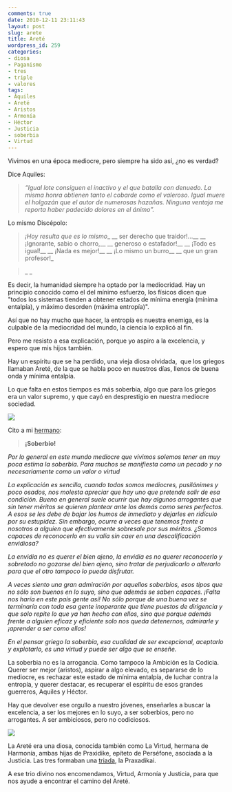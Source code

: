 ```yaml
---
comments: true
date: 2010-12-11 23:11:43
layout: post
slug: arete
title: Areté
wordpress_id: 259
categories:
- diosa
- Paganismo
- tres
- triple
- valores
tags:
- Aquiles
- Areté
- Aristos
- Armonía
- Héctor
- Justicia
- soberbia
- Virtud
---
```


Vivimos en una época mediocre, pero siempre ha sido así, ¿no es verdad?

Dice Aquiles:


> _“Igual lote consiguen el inactivo y el que batalla con denuedo.
La misma honra obtienen tanto el cobarde como el valeroso.
Igual muere el holgazán que el autor de numerosas hazañas.
Ninguna ventaja me reporta haber padecido dolores en el ánimo”._


Lo mismo Discépolo:


> _¡Hoy resulta que es lo mismo__
__ ser derecho que traidor!...__
__ ¡Ignorante, sabio o chorro,__
__ generoso o estafador!__
__ ¡Todo es igual!__
__ ¡Nada es mejor!__
__ ¡Lo mismo un burro__
__ que un gran profesor!_

> 
> _
_


Es decir, la humanidad siempre ha optado por la mediocridad. Hay un principio conocido como el del mínimo esfuerzo, los físicos dicen que "todos los sistemas tienden a obtener estados de mínima energía (mínima entalpía), y máximo desorden (máxima entropía)".

Así que no hay mucho que hacer, la entropía es nuestra enemiga, es la culpable de la mediocridad del mundo, la ciencia lo explicó al fin.

Pero me resisto a esa explicación, porque yo aspiro a la excelencia, y espero que mis hijos también.

Hay un espíritu que se ha perdido, una vieja diosa olvidada,  que los griegos llamaban Areté, de la que se habla poco en nuestros días, llenos de buena onda y mínima entalpía.

Lo que falta en estos tiempos es más soberbia, algo que para los griegos era un valor supremo, y que cayó en desprestigio en nuestra mediocre sociedad.


![](http://www.akarru.org/blog/wp-content/uploads/2010/12/Aquiles-y-Héctor.jpg)


Cito a mi [hermano](http://www.ricardodiaz.org/2010/11/22/arete-para-mi-amiga-andrea/):


> **¡Soberbio!**

_Por lo general en este mundo mediocre que vivimos solemos tener en muy poca estima la soberbia. Para muchos se manifiesta como un pecado y no necesariamente como un valor o virtud_

_La explicación es sencilla, cuando todos somos mediocres, pusilánimes y poco osados, nos molesta apreciar que hay uno que pretende salir de esa condición. Bueno en general suele ocurrir que hay algunos arrogantes que sin tener méritos se quieren plantear ante los demás como seres perfectos. A esos se les debe de bajar los humos de inmediato y dejarles en ridículo por su estupidez. Sin embargo, ocurre a veces que tenemos frente a nosotros a alguien que efectivamente sobresale por sus méritos. ¿Somos capaces de reconocerlo en su valía sin caer en una descalificación envidiosa?_

_La envidia no es querer el bien ajeno, la envidia es no querer reconocerlo y sobretodo no gozarse del bien ajeno, sino tratar de perjudicarlo o alterarlo para que el otro tampoco lo pueda disfrutar._

_A veces siento una gran admiración por aquellos soberbios, esos tipos que no sólo son buenos en lo suyo, sino que además se saben capaces. ¡Falta nos haría en este país gente así! No sólo porque de una buena vez se terminaría con toda esa gente inoperante que tiene puestos de dirigencia y que solo repite lo que ya han hecho con ellos, sino que porque además frente a alguien eficaz y eficiente solo nos queda detenernos, admirarle y ¡aprender a ser como ellos!_

_En el pensar griego la soberbia, esa cualidad de ser excepcional, aceptarlo y explotarlo, es una virtud y puede ser algo que se enseñe._





La soberbia no es la arrogancia. Como tampoco la Ambición es la Codicia. Querer ser mejor (aristos), aspirar a algo elevado, es separarse de lo mediocre, es rechazar este estado de mínima entalpía, de luchar contra la entropía, y querer destacar, es recuperar el espíritu de esos grandes guerreros, Aquiles y Héctor.

Hay que devolver ese orgullo a nuestro jóvenes, enseñarles a buscar la excelencia, a ser los mejores en lo suyo, a ser soberbios, pero no arrogantes. A ser ambiciosos, pero no codiciosos.

![](http://www.akarru.org/blog/wp-content/uploads/2010/12/AreteEnEfeso-181x300.jpg)

La Areté era una diosa, conocida también como La Virtud, hermana de Harmonía, ambas hijas de Praxidike, epíteto de Perséfone, asociada a la Justicia. Las tres formaban una [triada](http://www.akarru.org/blog/2010/07/tres/), la Praxadikai.

A ese trio divino nos encomendamos, Virtud, Armonía y Justicia, para que nos ayude a encontrar el camino del Areté.
